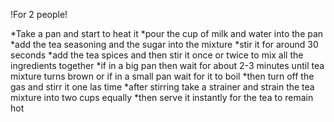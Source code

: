!For 2 people!

*Take a pan and start to heat it
*pour the cup of milk and water into the pan 
*add the tea seasoning and the sugar into the mixture
*stir it for around 30 seconds
*add the tea spices and then stir it once or twice to mix all the ingredients together
*if in a big pan then wait for about 2-3 minutes until tea mixture turns brown or if in a small pan wait for it to boil
*then turn off the gas and stirr it one las time 
*after stirring take a strainer and strain the tea mixture into two cups equally
*then serve it instantly for the tea to remain hot